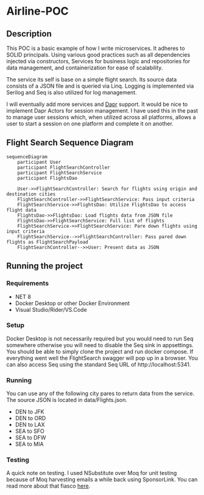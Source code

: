 # Airline-POC

## Description
This POC is a basic example of how I write microservices.  It adheres to SOLID principals. Using various good practices such as all dependencies injected via constructors, Services for business logic and repositories for data management, and containerization for ease of scalability.

The service its self is base on a simple flight search. Its source data consists of a JSON file and is queried via Linq.  Logging is implemented via Serilog and Seq is also utilized for log management. 

I will eventually add more services and [Dapr](https://docs.dapr.io/concepts/overview/) support.  It would be nice to implement Dapr Actors for session management.  I have used this in the past to manage user sessions which, when utilized across all platforms, allows a user to start a session on one platform and complete it on another.

## Flight Search Sequence Diagram
```mermaid
sequenceDiagram
    participant User
    participant FlightSearchController
    participant FlightSearchService
    participant FlightsDao

    User->>FlightSearchController: Search for flights using origin and destination cities
    FlightSearchController->>FlightSearchService: Pass input criteria
    FlightSearchService->>FlightsDao: Utilize FlightsDao to access flight data
    FlightsDao->>FlightsDao: Load flights data from JSON file
    FlightsDao->>FlightSearchService: Full list of flights
    FlightSearchService->>FlightSearchService: Pare down flights using input criteria
    FlightSearchService-->>FlightSearchController: Pass pared down flights as FlightSearchPayload
    FlightSearchController-->>User: Present data as JSON
```

## Running the project 
### Requirements 
 - NET 8
 - Docker Desktop or other Docker Environment
 - Visual Studio/Rider/VS.Code

### Setup
Docker Desktop is not necessarily required but you would need to run Seq somewhere otherwise you will need to disable the Seq sink in  appsettings. You should be able to simply clone the project and run docker compose.  If everything went well the FlightSearch swagger will pop up in a browser. You can also access Seq using the standard Seq URL of http://localhost:5341.

### Running 
You can use any of the following city pares to return data from the service. The source JSON is located in data/Flights.json.
- DEN to JFK
- DEN to ORD
- DEN to LAX
- SEA to SFO
- SEA to DFW
- SEA to MIA

### Testing 
A quick note on testing. I used NSubstitute over Moq for unit testing because of Moq harvesting emails a while back using SponsorLink. You can read more about that fiasco [here](https://www.techradar.com/pro/top-open-source-project-moq-slammed-for-secretly-collecting-user-data).
